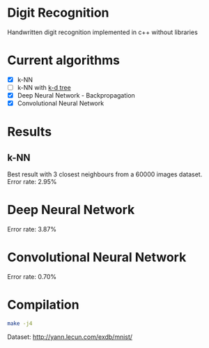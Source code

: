 # Digit Recognition
Handwritten digit recognition implemented in c++ without libraries

# Current algorithms
- [x] k-NN
- [ ] k-NN with [k-d tree](https://en.wikipedia.org/wiki/K-d_tree)
- [x] Deep Neural Network - Backpropagation
- [x] Convolutional Neural Network

# Results
## k-NN
Best result with 3 closest neighbours from a 60000 images dataset.  
Error rate: 2.95%

# Deep Neural Network
Error rate: 3.87%

# Convolutional Neural Network
Error rate: 0.70%

# Compilation
```bash
make -j4
```

Dataset: <http://yann.lecun.com/exdb/mnist/>
